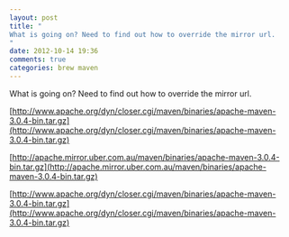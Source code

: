```yaml
---
layout: post
title: "
What is going on? Need to find out how to override the mirror url.
"
date: 2012-10-14 19:36
comments: true
categories: brew maven
---
```


What is going on? Need to find out how to override the mirror url.

[http://www.apache.org/dyn/closer.cgi/maven/binaries/apache-maven-3.0.4-bin.tar.gz](http://www.apache.org/dyn/closer.cgi/maven/binaries/apache-maven-3.0.4-bin.tar.gz)

[http://apache.mirror.uber.com.au/maven/binaries/apache-maven-3.0.4-bin.tar.gz](http://apache.mirror.uber.com.au/maven/binaries/apache-maven-3.0.4-bin.tar.gz)

[http://www.apache.org/dyn/closer.cgi/maven/binaries/apache-maven-3.0.4-bin.tar.gz](http://www.apache.org/dyn/closer.cgi/maven/binaries/apache-maven-3.0.4-bin.tar.gz)

